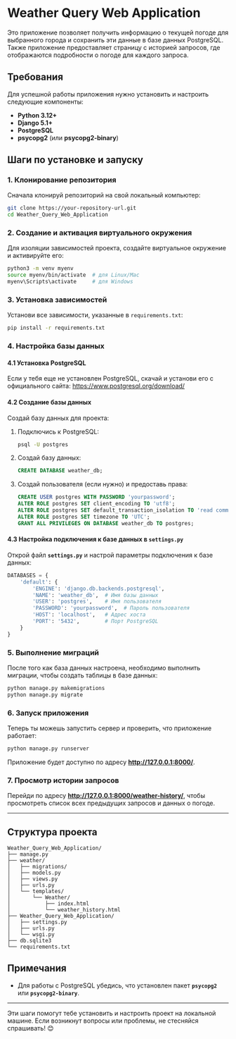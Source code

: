 # Weather Query Web Application

Это приложение позволяет получить информацию о текущей погоде для выбранного города и сохранить эти данные в базе данных PostgreSQL. Также приложение предоставляет страницу с историей запросов, где отображаются подробности о погоде для каждого запроса.

## Требования

Для успешной работы приложения нужно установить и настроить следующие компоненты:

- **Python 3.12+**
- **Django 5.1+**
- **PostgreSQL**
- **psycopg2** (или **psycopg2-binary**)

## Шаги по установке и запуску

### 1. Клонирование репозитория

Сначала клонируй репозиторий на свой локальный компьютер:

```bash
git clone https://your-repository-url.git
cd Weather_Query_Web_Application
```

### 2. Создание и активация виртуального окружения

Для изоляции зависимостей проекта, создайте виртуальное окружение и активируйте его:

```bash
python3 -m venv myenv
source myenv/bin/activate  # для Linux/Mac
myenv\Scripts\activate     # для Windows
```

### 3. Установка зависимостей

Установи все зависимости, указанные в `requirements.txt`:

```bash
pip install -r requirements.txt
```

### 4. Настройка базы данных

#### 4.1 Установка PostgreSQL

Если у тебя еще не установлен PostgreSQL, скачай и установи его с официального сайта: https://www.postgresql.org/download/

#### 4.2 Создание базы данных

Создай базу данных для проекта:

1. Подключись к PostgreSQL:

   ```bash
   psql -U postgres
   ```

2. Создай базу данных:

   ```sql
   CREATE DATABASE weather_db;
   ```

3. Создай пользователя (если нужно) и предоставь права:

   ```sql
   CREATE USER postgres WITH PASSWORD 'yourpassword';
   ALTER ROLE postgres SET client_encoding TO 'utf8';
   ALTER ROLE postgres SET default_transaction_isolation TO 'read committed';
   ALTER ROLE postgres SET timezone TO 'UTC';
   GRANT ALL PRIVILEGES ON DATABASE weather_db TO postgres;
   ```

#### 4.3 Настройка подключения к базе данных в `settings.py`

Открой файл **`settings.py`** и настрой параметры подключения к базе данных:

```python
DATABASES = {
    'default': {
        'ENGINE': 'django.db.backends.postgresql',
        'NAME': 'weather_db',  # Имя базы данных
        'USER': 'postgres',    # Имя пользователя
        'PASSWORD': 'yourpassword',  # Пароль пользователя
        'HOST': 'localhost',   # Адрес хоста
        'PORT': '5432',        # Порт PostgreSQL
    }
}
```

### 5. Выполнение миграций

После того как база данных настроена, необходимо выполнить миграции, чтобы создать таблицы в базе данных:

```bash
python manage.py makemigrations
python manage.py migrate
```

### 6. Запуск приложения

Теперь ты можешь запустить сервер и проверить, что приложение работает:

```bash
python manage.py runserver
```

Приложение будет доступно по адресу **http://127.0.0.1:8000/**.

### 7. Просмотр истории запросов

Перейди по адресу **http://127.0.0.1:8000/weather-history/**, чтобы просмотреть список всех предыдущих запросов и данных о погоде.

---

## Структура проекта

```
Weather_Query_Web_Application/
├── manage.py
├── weather/
│   ├── migrations/
│   ├── models.py
│   ├── views.py
│   ├── urls.py
│   └── templates/
│       └── Weather/
│           ├── index.html
│           └── weather_history.html
├── Weather_Query_Web_Application/
│   ├── settings.py
│   ├── urls.py
│   └── wsgi.py
├── db.sqlite3
└── requirements.txt
```

## Примечания

- Для работы с PostgreSQL убедись, что установлен пакет **`psycopg2`** или **`psycopg2-binary`**.


---

Эти шаги помогут тебе установить и настроить проект на локальной машине. Если возникнут вопросы или проблемы, не стесняйся спрашивать! 😊
